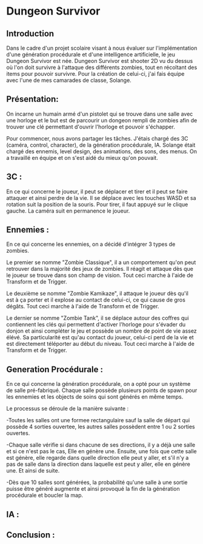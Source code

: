 # Dungeon Survivor

## Introduction

Dans le cadre d'un projet scolaire visant à nous évaluer sur l'implémentation d'une génération procédurale et d'une intelligence artificielle, le jeu Dungeon Survivor est née.
Dungeon Survivor est shooter 2D vu du dessus où l'on doit survivre à l'attaque des différents zombies, tout en récoltant des items pour pouvoir survivre.
Pour la création de celui-ci, j'ai fais équipe avec l'une de mes camarades de classe, Solange.

## Présentation:

On incarne un humain armé d'un pistolet qui se trouve dans une salle avec une horloge et le but est de parcourir un dongeon rempli de zombies afin de trouver une clé permettant d'ouvrir l'horloge et pouvoir s'échapper. 

Pour commencer, nous avons partager les tâches. J'étais chargé des 3C (caméra, control, character), de la génération procédurale, IA. Solange était chargé des ennemis, level design, des animations, des sons, des menus. On a travaillé en équipe et on s'est aidé du mieux qu'on pouvait.


## 3C :

En ce qui concerne le joueur, il peut se déplacer et tirer et il peut se faire attaquer et ainsi perdre de la vie. Il se déplace avec les touches WASD et sa rotation suit la position de la souris. Pour tirer, il faut appuyé sur le clique gauche.
La caméra suit en permanence le joueur.

## Ennemies : 

En ce qui concerne les ennemies, on a décidé d'intégrer 3 types de zombies.

Le premier se nomme "Zombie Classique", il a un comportement qu'on peut retrouver dans la majorité des jeux de zombies. Il réagit et attaque dès que le joueur se trouve dans son champ de vision. Tout ceci marche à l'aide de Transform et de Trigger. 

Le deuxième se nomme "Zombie Kamikaze", il attaque le joueur dès qu'il est à ça porter et il explose au contact de celui-ci, ce qui cause de gros dégâts. Tout ceci marche à l'aide de Transform et de Trigger. 

Le dernier se nomme "Zombie Tank", il se déplace autour des coffres qui contiennent les clés qui permettent d'activer l'horloge pour s'évader du donjon et ainsi compléter le jeu et possède un nombre de point de vie assez élévé. Sa particularité est qu'au contact du joueur, celui-ci perd de la vie et est directement téléporter au début du niveau. Tout ceci marche à l'aide de Transform et de Trigger.

## Generation Procédurale :

En ce qui concerne la génération procédurale, on a opté pour un système de salle pré-fabriqué. Chaque salle possède plusieurs points de spawn pour les ennemies et les objects de soins qui sont générés en même temps. 

Le processus se déroule de la manière suivante :

-Toutes les salles ont une formee rectangulaire sauf la salle de départ qui possède 4 sorties ouvertee, les autres salles possèdent entre 1 ou 2 sorties ouvertes.

-Chaque salle vérifie si dans chacune de ses directions, il y a déjà une salle et si ce n'est pas le cas, Elle en génère une. Ensuite, une fois que cette salle est génère, elle regarde dans quelle direction elle peut y aller, et s'il n'y a pas de salle dans la direction dans laquelle est peut y aller, elle en génère une. Et ainsi de suite.

-Dès que 10 salles sont générées, la probabilité qu'une salle à une sortie puisse être généré augmente et ainsi provoqué la fin de la génération procédurale et boucler la map.

## IA :

## Conclusion :
